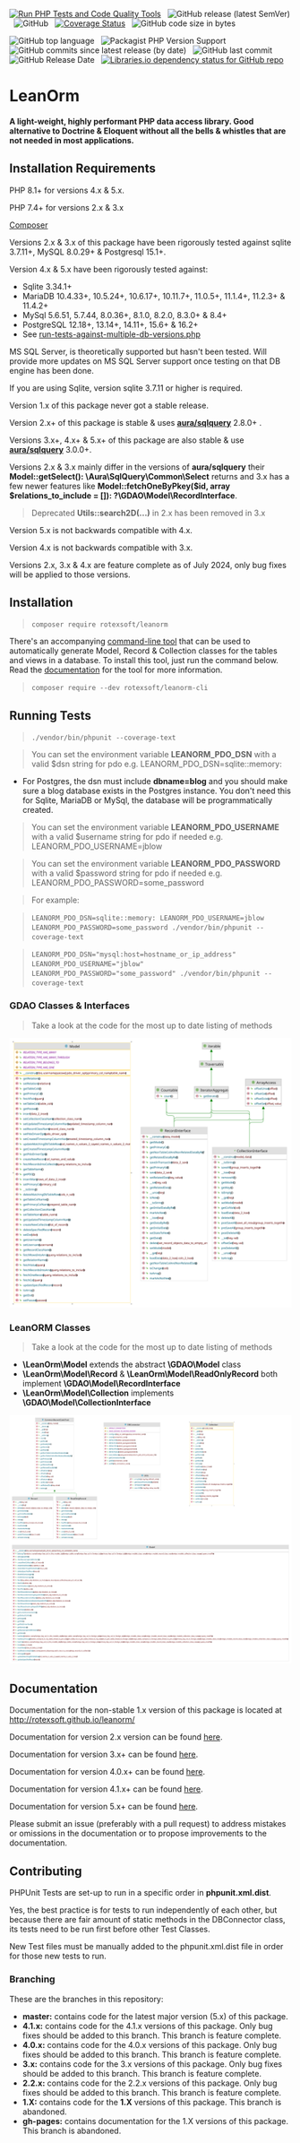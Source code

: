 [![Run PHP Tests and Code Quality Tools](https://github.com/rotexsoft/leanorm/actions/workflows/php.yml/badge.svg)](https://github.com/rotexsoft/leanorm/actions/workflows/php.yml) &nbsp; 
![GitHub release (latest SemVer)](https://img.shields.io/github/v/release/rotexsoft/leanorm) &nbsp; 
![GitHub](https://img.shields.io/github/license/rotexsoft/leanorm) &nbsp; 
[![Coverage Status](https://coveralls.io/repos/github/rotexsoft/leanorm/badge.svg)](https://coveralls.io/github/rotexsoft/leanorm) &nbsp; 
![GitHub code size in bytes](https://img.shields.io/github/languages/code-size/rotexsoft/leanorm) &nbsp; 
<!-- ![Packagist Downloads](https://img.shields.io/packagist/dt/rotexsoft/leanorm) &nbsp; -->
![GitHub top language](https://img.shields.io/github/languages/top/rotexsoft/leanorm) &nbsp; 
![Packagist PHP Version Support](https://img.shields.io/packagist/php-v/rotexsoft/leanorm) &nbsp; 
![GitHub commits since latest release (by date)](https://img.shields.io/github/commits-since/rotexsoft/leanorm/latest) &nbsp; 
![GitHub last commit](https://img.shields.io/github/last-commit/rotexsoft/leanorm) &nbsp; 
![GitHub Release Date](https://img.shields.io/github/release-date/rotexsoft/leanorm) &nbsp; 
<a href="https://libraries.io/github/rotexsoft/leanorm">
    <img alt="Libraries.io dependency status for GitHub repo" src="https://img.shields.io/librariesio/github/rotexsoft/leanorm">
</a>

# LeanOrm

#### A light-weight, highly performant PHP data access library. Good alternative to Doctrine & Eloquent without all the bells & whistles that are not needed in most applications.

## Installation Requirements

PHP 8.1+ for versions 4.x & 5.x.

PHP 7.4+ for versions 2.x & 3.x

[Composer](https://getcomposer.org/)

Versions 2.x & 3.x of this package have been rigorously tested against sqlite 3.7.11+, MySQL 8.0.29+ & Postgresql 15.1+.

Version 4.x & 5.x have been rigorously tested against:
- Sqlite 3.34.1+
- MariaDB 10.4.33+, 10.5.24+, 10.6.17+, 10.11.7+, 11.0.5+, 11.1.4+, 11.2.3+ & 11.4.2+
- MySql 5.6.51, 5.7.44, 8.0.36+, 8.1.0, 8.2.0, 8.3.0+ & 8.4+
- PostgreSQL 12.18+, 13.14+, 14.11+, 15.6+ & 16.2+
- See [run-tests-against-multiple-db-versions.php](./run-tests-against-multiple-db-versions.php)

MS SQL Server, is theoretically supported but hasn't been tested. 
Will provide more updates on MS SQL Server support once testing 
on that DB engine has been done.

If you are using Sqlite, version sqlite 3.7.11 or higher is required.

Version 1.x of this package never got a stable release. 

Version 2.x+ of this package is stable & uses [**aura/sqlquery**](https://github.com/auraphp/Aura.SqlQuery/tree/2.8.1#select) 2.8.0+ . 

Versions 3.x+, 4.x+ & 5.x+ of this package are also stable & use [**aura/sqlquery**](https://github.com/auraphp/Aura.SqlQuery/blob/3.x/docs/select.md) 3.0.0+.

Versions 2.x & 3.x mainly differ in the versions of **aura/sqlquery** their **Model::getSelect(): \Aura\SqlQuery\Common\Select** returns and 
3.x has a few newer features like **Model::fetchOneByPkey($id, array $relations_to_include = []): ?\GDAO\Model\RecordInterface**.

> Deprecated **Utils::search2D(...)** in 2.x has been removed in 3.x

Version 5.x is not backwards compatible with 4.x.

Version 4.x is not backwards compatible with 3.x.

Versions 2.x, 3.x & 4.x are feature complete as of July 2024, only bug fixes will be applied to those versions.


## Installation

>`composer require rotexsoft/leanorm`

There's an accompanying [command-line tool](https://github.com/rotexsoft/leanorm-cli) that can be used to automatically generate Model, Record & Collection classes for the tables and views in a database. To install this tool, just run the command below. Read the [documentation](https://github.com/rotexsoft/leanorm-cli/blob/main/README.md) for the tool for more information.

> `composer require --dev rotexsoft/leanorm-cli`

## Running Tests

>`./vendor/bin/phpunit --coverage-text`

> You can set the environment variable **LEANORM_PDO_DSN** with a valid $dsn string for pdo e.g. LEANORM_PDO_DSN=sqlite::memory:

- For Postgres, the dsn must include **dbname=blog** and you should make sure a blog database exists in the Postgres instance. You don't need this for Sqlite, MariaDB or MySql, the database will be programmatically created.

> You can set the environment variable **LEANORM_PDO_USERNAME** with a valid $username string for pdo if needed e.g. LEANORM_PDO_USERNAME=jblow

> You can set the environment variable **LEANORM_PDO_PASSWORD** with a valid $password string for pdo if needed e.g. LEANORM_PDO_PASSWORD=some_password

> For example:

>   `LEANORM_PDO_DSN=sqlite::memory: LEANORM_PDO_USERNAME=jblow LEANORM_PDO_PASSWORD=some_password ./vendor/bin/phpunit --coverage-text`

>   `LEANORM_PDO_DSN="mysql:host=hostname_or_ip_address" LEANORM_PDO_USERNAME="jblow" LEANORM_PDO_PASSWORD="some_password" ./vendor/bin/phpunit --coverage-text`

### GDAO Classes & Interfaces

> Take a look at the code for the most up to date listing of methods

![GDAO Classes & Interfaces](https://raw.githubusercontent.com/rotexsoft/gdao/master/class-diagram.svg)

### LeanORM Classes

> Take a look at the code for the most up to date listing of methods

* **\LeanOrm\Model** extends the abstract **\GDAO\Model** class
* **\LeanOrm\Model\Record** & **\LeanOrm\Model\ReadOnlyRecord** both implement **\GDAO\Model\RecordInterface**
* **\LeanOrm\Model\Collection** implements **\GDAO\Model\CollectionInterface**

![LeanORM Classes](class-diagram.svg)

## Documentation
Documentation for the non-stable 1.x version of this package is located at http://rotexsoft.github.io/leanorm/

Documentation for version 2.x version can be found [here](https://github.com/rotexsoft/leanorm/blob/2.2.x/docs/index.md).

Documentation for version 3.x+ can be found [here](https://github.com/rotexsoft/leanorm/blob/3.x/docs/index.md).

Documentation for version 4.0.x+ can be found [here](https://github.com/rotexsoft/leanorm/blob/4.0.x/docs/index.md).

Documentation for version 4.1.x+ can be found [here](https://github.com/rotexsoft/leanorm/blob/4.1.x/docs/index.md).

Documentation for version 5.x+ can be found [here](https://github.com/rotexsoft/leanorm/blob/master/docs/index.md).

Please submit an issue (preferably with a pull request) to address mistakes or omissions in the documentation or to propose improvements to the documentation. 

## Contributing

PHPUnit Tests are set-up to run in a specific order in **phpunit.xml.dist**. 

Yes, the best practice is for tests to run independently of each other, 
but because there are fair amount of static methods in the DBConnector class, 
its tests need to be run first before other Test Classes. 

New Test files must be manually added to the phpunit.xml.dist file in order for those new tests to run.

### Branching

These are the branches in this repository:

- **master:** contains code for the latest major version (5.x) of this package.
- **4.1.x:** contains code for the 4.1.x versions of this package. Only bug fixes should be added to this branch. This branch is feature complete.
- **4.0.x:** contains code for the 4.0.x versions of this package. Only bug fixes should be added to this branch. This branch is feature complete.
- **3.x:** contains code for the 3.x versions of this package. Only bug fixes should be added to this branch. This branch is feature complete.
- **2.2.x:** contains code for the 2.2.x versions of this package. Only bug fixes should be added to this branch. This branch is feature complete.
- **1.X:** contains code for the **1.X** versions of this package. This branch is abandoned.
- **gh-pages:** contains documentation for the 1.X versions of this package. This branch is abandoned.
